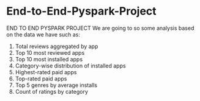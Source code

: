 # End-to-End-Pyspark-Project

END TO END PYSPARK PROJECT
We are going to so some analysis based on the data we have such as:

1.	Total reviews aggregated by app
2.	Top 10 most reviewed apps
3.	Top 10 most installed apps
4.	Category-wise distribution of installed apps
5.	Highest-rated paid apps
6.	Top-rated paid apps
7.	Top 5 genres by average installs
8.	Count of ratings by category

